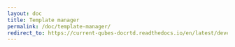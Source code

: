```yaml
---
layout: doc
title: Template manager
permalink: /doc/template-manager/
redirect_to: https://current-qubes-docrtd.readthedocs.io/en/latest/developer/system/template-manager.html
---
```


